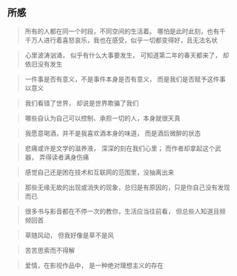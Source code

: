 ## 所感

> 所有的人都在同一个时段，不同空间的生活着。 哪怕是此时此刻，也有千千万人进行着喜怒哀乐，我也在感受，似乎一切都变得好，且无法名状

> 心里波涛汹涌， 似乎有什么大事要发生， 可知道第二年的春天都来了， 却依旧没有发生

> 一件事是否有意义，不是事件本身是否有意义， 而是我们是否赋予这件事以意义

> 我们看错了世界， 却说是世界欺骗了我们

> 哪些自认为自己可以控制、承担一切的人，本身就很天真

> 我愿意喝酒，并不是我喜欢酒本身的味道， 而是酒后微醉的状态

> 悲痛或许是文学的滋养液， 深深的刻在我们心里； 而作者却拿起这个武器， 弄得读者满身伤痛

> 感觉自己还是困在技术和互联网的范围里，没抽离出来

> 那些无缘无故的出现或消失的现象，总归是有原因的，只是你自己没有发现而已

> 很多书与影音都在不停一次的教你，生活应当往前看， 但总些人知道且频频回首
 
> 草随风动， 但我好像是草不是风

> 苦苦思索而不得解

> 爱情，在影视作品中， 是一种绝对理想主义的存在